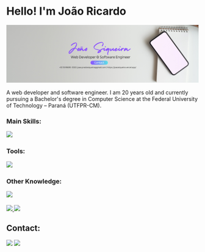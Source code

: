 <h1>Hello! I'm João Ricardo</h1> 
<img src="https://github.com/J0aoSiqueira/J0aoSiqueira/blob/main/gitub_banner.png" alt="a banner"/>
<p>A web developer and software engineer. I am 20 years old and currently pursuing a Bachelor's degree in Computer Science at the Federal University of Technology – Paraná (UTFPR-CM).</p>

<div>
  <h3>Main Skills:</h3>
    <img src="https://skillicons.dev/icons?i=nextjs,react,ts,postgres" />
  <h3>Tools:</h3>
    <img src="https://skillicons.dev/icons?i=git,github,arch,linux,vscode,rider"/>
  <h3>Other Knowledge:</h3>
    <img src="https://skillicons.dev/icons?i=c,cpp,cs,python,html,css,js"/>
</div>

<br />

<div>
  <a href="https://github.com/J0aoSiqueira">
    <img height="180em" src="https://github-readme-stats.vercel.app/api?username=J0aoSiqueira&theme=tokyonight&show_icons=true&hide_border=true&count_private=true"/>
    <img height="180em" src="https://github-readme-stats.vercel.app/api/top-langs/?username=J0aoSiqueira&theme=tokyonight&show_icons=true&hide_border=true"/>
  </a>
</div>

<div>
  <h2>Contact:</h2>
  <a href="https://www.instagram.com/joaoricardo_ps/"><img src="https://img.shields.io/badge/-Instagram-%23E4405F?style=for-the-badge&logo=instagram&logoColor=white"></a>
  <a href="https://www.linkedin.com/in/joao-p-siqueira/"><img src="https://img.shields.io/badge/LinkedIn-0077B5?style=for-the-badge&logo=linkedin&logoColor=white"></a>
</div>
